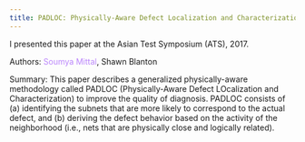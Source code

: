 ```yaml
---
title: PADLOC: Physically-Aware Defect Localization and Characterization
---
```


I presented this paper at the Asian Test Symposium (ATS), 2017.

Authors: <span style="color:#BB86FC">Soumya Mittal</span>, Shawn Blanton

Summary: This paper describes a generalized physically-aware methodology called PADLOC (Physically-Aware Defect LOcalization and Characterization) to improve the quality of diagnosis. PADLOC consists of (a) identifying the subnets that are more likely to correspond to the actual defect, and (b) deriving the defect behavior based on the activity of the neighborhood (i.e., nets that are physically close and logically related).
